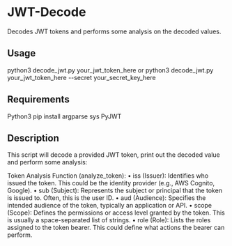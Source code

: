 # JWT-Decode
Decodes JWT tokens and performs some analysis on the decoded values. 

## Usage
python3 decode_jwt.py your_jwt_token_here
or
python3 decode_jwt.py your_jwt_token_here --secret your_secret_key_here

## Requirements
Python3
pip install argparse sys PyJWT

## Description
This script will decode a provided JWT token, print out the decoded value and perform some analysis:

Token Analysis Function (analyze_token):
	•	iss (Issuer): Identifies who issued the token. This could be the identity provider (e.g., AWS Cognito, Google).
	•	sub (Subject): Represents the subject or principal that the token is issued to. Often, this is the user ID.
	•	aud (Audience): Specifies the intended audience of the token, typically an application or API.
	•	scope (Scope): Defines the permissions or access level granted by the token. This is usually a space-separated list of strings.
	•	role (Role): Lists the roles assigned to the token bearer. This could define what actions the bearer can perform.

